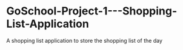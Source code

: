 # GoSchool-Project-1---Shopping-List-Application
A shopping list application to store the shopping list of the day
